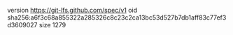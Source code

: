 version https://git-lfs.github.com/spec/v1
oid sha256:a6f3c68a855322a285326c8c23c2ca13bc53d527b7db1aff83c77ef3d3609027
size 1279
